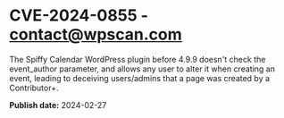 # CVE-2024-0855 - contact@wpscan.com

The Spiffy Calendar WordPress plugin before 4.9.9 doesn't check the event_author parameter, and allows any user to alter it when creating an event, leading to deceiving users/admins that a page was created by a Contributor+.

**Publish date:** 2024-02-27

